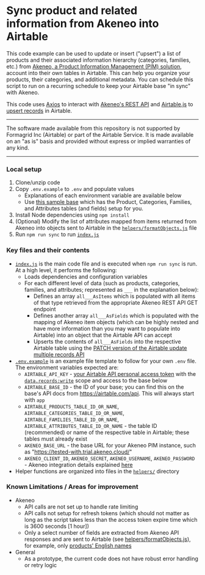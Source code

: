 # Sync product and related information from Akeneo into Airtable

This code example can be used to update or insert ("upsert") a list of products
and their associated information hierarchy (categories, families, etc.) from
[Akeneo, a Product Information Management (PIM) solution](https://www.akeneo.com/what-is-a-pim/),
account into their own tables in Airtable. This can help you organize your
products, their categories, and additional metadata. You can schedule this
script to run on a recurring schedule to keep your Airtable base "in sync" with
Akeneo.

This code uses [Axios](https://github.com/axios/axios) to interact with
[Akeneo's REST API](https://api.akeneo.com/documentation/introduction.html) and
[Airtable.js](https://github.com/airtable/airtable.js) to
[upsert records](https://airtable.com/developers/web/api/update-multiple-records)
in Airtable.

---

The software made available from this repository is not supported by Formagrid
Inc (Airtable) or part of the Airtable Service. It is made available on an "as
is" basis and provided without express or implied warranties of any kind.

---

### Local setup

1. Clone/unzip code
2. Copy `.env.example` to `.env` and populate values
   - Explanations of each environment variable are available below
   - Use [this sample base](https://airtable.com/shrOVu5Pjb8SosHK0) which has
     the Product, Categories, Families, and Attributes tables (and fields) setup
     for you.
3. Install Node dependencies using `npm install`
4. (Optional) Modify the list of attributes mapped from items returned from
   Akeneo into objects sent to Airtable in the
   [`helpers/formatObjects.js`](./helpers/formatObjects.js) file
5. Run `npm run sync` to run [`index.js`](./index.js)

### Key files and their contents

- [`index.js`](index.js) is the main code file and is executed when
  `npm run sync` is run. At a high level, it performs the following:
  - Loads dependencies and configuration variables
  - For each different level of data (such as products, categories, families,
    and attributes; represented as `___` in the explanation below):
    - Defines an array `all___AsItems` which is populated with all items of that
      type retrieved from the appropriate Akeneo REST API GET endpoint
    - Defines another array `all___AsFields` which is populated with the mapping
      of Akeneo item objects (which can be highly nested and have more
      information than you may want to populate into Airtable) into an object
      that the Airtable API can accept
    - Upserts the contents of `all___AsFields` into the respective Airtable
      table using the
      [PATCH version of the Airtable update multiple records API](https://airtable.com/developers/web/api/update-multiple-records)
- [`.env.example`](.env.example) is an example file template to follow for your
  own `.env` file. The environment variables expected are:
  - `AIRTABLE_API_KEY` -
    [your Airtable API personal access token](https://support.airtable.com/docs/creating-and-using-api-keys-and-access-tokens)
    with the
    [`data.records:write`](https://airtable.com/developers/web/api/scopes#data-records-write)
    scope and access to the base below
  - `AIRTABLE_BASE_ID` - the ID of your base; you can find this on the base's
    API docs from https://airtable.com/api. This will always start with `app`
  - `AIRTABLE_PRODUCTS_TABLE_ID_OR_NAME`,
    `AIRTABLE_CATEGORIES_TABLE_ID_OR_NAME`,
    `AIRTABLE_FAMILIES_TABLE_ID_OR_NAME`,
    `AIRTABLE_ATTRIBUTES_TABLE_ID_OR_NAME` - the table ID (recommended) or name
    of the respective table in Airtable; these tables must already exist
  - `AKENEO_BASE_URL` - the base URL for your Akeneo PIM instance, such as
    "https://tested-with.trial.akeneo.cloud/"
  - `AKENEO_CLIENT_ID`, `AKENEO_SECRET`, `AKENEO_USERNAME`, `AKENEO_PASSWORD` -
    Akeneo integration details explained
    [here](https://api.akeneo.com/documentation/authentication.html)
- Helper functions are organized into files in the [`helpers/`](./helpers/)
  directory

### Known Limitations / Areas for improvement

- Akeneo
  - API calls are not set up to handle rate limiting
  - API calls not setup for refresh tokens (which should not matter as long as
    the script takes less than the access token expire time which is 3600
    seconds [1 hour])
  - Only a select number of fields are extracted from Akeneo API responses and
    are sent to Airtable (see
    [helpers/formatObjects.js](./helpers/formatObjects.js)), for example, only
    [products' English names](./helpers/formatObjects.js#L9)
- General
  - As a prototype, the current code does not have robust error handling or
    retry logic

